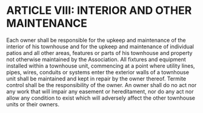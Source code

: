 # ARTICLE VIII: INTERIOR AND OTHER MAINTENANCE

Each owner shall be responsible for the upkeep and maintenance of the interior of his townhouse and for the upkeep and maintenance of individual patios and all other areas, features or parts of his townhouse and property not otherwise maintained by the Association. All fixtures and equipment installed within a townhouse unit, commencing at a point where utility lines, pipes, wires, conduits or systems enter the exterior walls of a townhouse unit shall be maintained and kept in repair by the owner thereof. Termite control shall be the responsibility of the owner. An owner shall do no act nor any work that will impair any easement or hereditament, nor do any act nor allow any condition to exist which will adversely affect the other townhouse units or their owners.